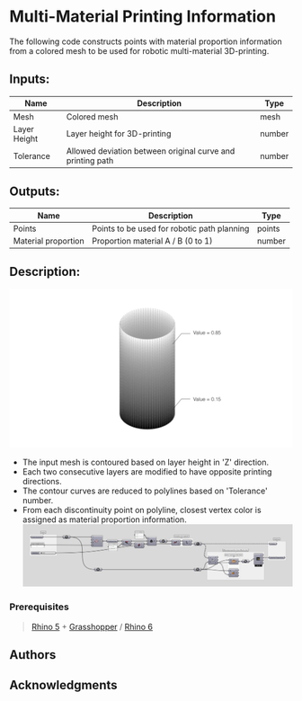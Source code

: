 # Multi-Material Printing Information

The following code constructs points with material proportion information from a colored mesh to be used for robotic multi-material 3D-printing.

## Inputs:

| Name          |Description     | Type  |
| ------------- |-------------| -----|
| Mesh      | Colored mesh | mesh |
| Layer Height      | Layer height for 3D-printing | number |
| Tolerance      | Allowed deviation between original curve and printing path | number |

## Outputs:

| Name          |Description     | Type  |
| ------------- |-------------| -----|
| Points      | Points to be used for robotic path planning | points |
| Material proportion      | Proportion material A / B (0 to 1)| number |

## Description:

![example](./doc/example.png)
-  The input mesh is contoured based on layer height in 'Z' direction.
- Each two consecutive layers are modified to have opposite printing directions.
- The contour curves are reduced to polylines based on 'Tolerance' number.
- From each discontinuity point on polyline, closest vertex color is assigned as material proportion information.
![Grasshopper Algorithm](./doc/Definition.png)

### Prerequisites

> [Rhino 5](https://www.rhino3d.com/download/rhino/5/latest) + [Grasshopper](https://www.grasshopper3d.com/page/download-1) / [Rhino 6](https://www.rhino3d.com/download)  

## Authors

## Acknowledgments
